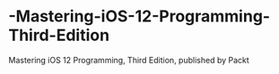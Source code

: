 # -Mastering-iOS-12-Programming-Third-Edition
 Mastering iOS 12 Programming, Third Edition, published by Packt
